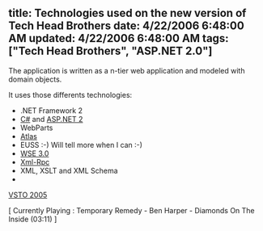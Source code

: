 title: Technologies used on the new version of Tech Head Brothers
date: 4/22/2006 6:48:00 AM
updated: 4/22/2006 6:48:00 AM
tags: ["Tech Head Brothers", "ASP.NET 2.0"]
---
The application is written as a n-tier web application and 
modeled with domain objects.

It uses those differents technologies:

*   .NET Framework 2 
*   [C#](http://msdn.microsoft.com/vcsharp/) and [ASP.NET 2](http://msdn.microsoft.com/asp.net)
*   WebParts
*   [Atlas](http://atlas.asp.net/)
*   EUSS :-) Will tell more when I can :-)
*   [WSE 
    3.0](http://msdn.microsoft.com/webservices/webservices/building/wse/default.aspx)
*   [Xml-Rpc](http://www.xmlrpc.com/)
*   XML, XSLT and XML Schema
*   

[VSTO 
  2005](http://msdn.microsoft.com/office/understanding/vsto/)

[ Currently Playing : Temporary Remedy - Ben Harper - Diamonds On 
The Inside (03:11) ]

